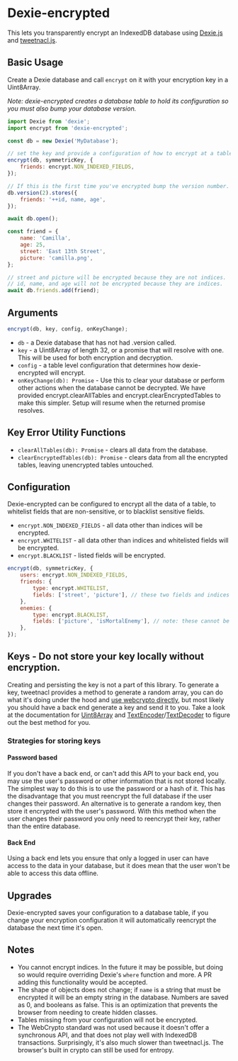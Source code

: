 # Dexie-encrypted

This lets you transparently encrypt an IndexedDB database using [Dexie.js](https://dexie.org/) and [tweetnacl.js](https://tweetnacl.js.org).

## Basic Usage

Create a Dexie database and call `encrypt` on it with your encryption key in a Uint8Array.

_Note: dexie-encrypted creates a database table to hold its configuration so you must also bump your database version._

```javascript
import Dexie from 'dexie';
import encrypt from 'dexie-encrypted';

const db = new Dexie('MyDatabase');

// set the key and provide a configuration of how to encrypt at a table level.
encrypt(db, symmetricKey, {
    friends: encrypt.NON_INDEXED_FIELDS,
});

// If this is the first time you've encrypted bump the version number.
db.version(2).stores({
    friends: '++id, name, age',
});

await db.open();

const friend = {
    name: 'Camilla',
    age: 25,
    street: 'East 13th Street',
    picture: 'camilla.png',
};

// street and picture will be encrypted because they are not indices.
// id, name, and age will not be encrypted because they are indices.
await db.friends.add(friend);
```

## Arguments

```javascript
encrypt(db, key, config, onKeyChange);
```

-   `db` - a Dexie database that has not had .version called.
-   `key` - a Uint8Array of length 32, or a promise that will resolve with one. This will be used for both encryption and decryption.
-   `config` - a table level configuration that determines how dexie-encrypted will encrypt.
-   `onKeyChange(db): Promise` - Use this to clear your database or perform other actions when the database cannot be decrypted. We have provided encrypt.clearAllTables and encrypt.clearEncryptedTables to make this simpler. Setup will resume when the returned promise resolves.

## Key Error Utility Functions

-   `clearAllTables(db): Promise` - clears all data from the database.
-   `clearEncryptedTables(db): Promise` - clears data from all the encrypted tables, leaving unencrypted tables untouched.

## Configuration

Dexie-encrypted can be configured to encrypt all the data of a table, to whitelist fields that are non-sensitive, or to blacklist sensitive fields.

-   `encrypt.NON_INDEXED_FIELDS` - all data other than indices will be encrypted.
-   `encrypt.WHITELIST` - all data other than indices and whitelisted fields will be encrypted.
-   `encrypt.BLACKLIST` - listed fields will be encrypted.

```javascript
encrypt(db, symmetricKey, {
    users: encrypt.NON_INDEXED_FIELDS,
    friends: {
        type: encrypt.WHITELIST,
        fields: ['street', 'picture'], // these two fields and indices will be plain text
    },
    enemies: {
        type: encrypt.BLACKLIST,
        fields: ['picture', 'isMortalEnemy'], // note: these cannot be indices
    },
});
```

## Keys - Do not store your key locally without encryption.

Creating and persisting the key is not a part of this library. To generate a key, tweetnacl provides a method to generate a random array, you can do what it's doing under the hood and [use webcrypto directly](https://developer.mozilla.org/en-US/docs/Web/API/Crypto/getRandomValues), but most likely you should have a back end generate a key and send it to you. Take a look at the documentation for [Uint8Array](https://developer.mozilla.org/en-US/docs/Web/JavaScript/Reference/Global_Objects/Uint8Array) and [TextEncoder](https://developer.mozilla.org/en-US/docs/Web/API/TextEncoder)/[TextDecoder](https://developer.mozilla.org/en-US/docs/Web/API/TextDecoder) to figure out the best method for you.

### Strategies for storing keys

#### Password based

If you don't have a back end, or can't add this API to your back end, you may use the user's password or other information that is not stored locally. The simplest way to do this is to use the password or a hash of it. This has the disadvantage that you must reencrypt the full database if the user changes their password. An alternative is to generate a random key, then store it encrypted with the user's password. With this method when the user changes their password you only need to reencrypt their key, rather than the entire database.

#### Back End

Using a back end lets you ensure that only a logged in user can have access to the data in your database, but it does mean that the user won't be able to access this data offline.

## Upgrades

Dexie-encrypted saves your configuration to a database table, if you change your encryption configuration it will automatically reencrypt the database the next time it's open.

## Notes

-   You cannot encrypt indices. In the future it may be possible, but doing so would require overriding Dexie's `where` function and more. A PR adding this functionality would be accepted.
-   The shape of objects does not change; if `name` is a string that must be encrypted it will be an empty string in the database. Numbers are saved as 0, and booleans as false. This is an optimization that prevents the browser from needing to create hidden classes.
-   Tables missing from your configuration will not be encrypted.
-   The WebCrypto standard was not used because it doesn't offer a synchronous API, and that does not play well with IndexedDB transactions. Surprisingly, it's also much slower than tweetnacl.js. The browser's built in crypto can still be used for entropy.
